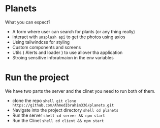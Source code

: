 # Planets

What you can expect?

- A form where user can search for plants (or any thing really)
- interact with `unsplash api` to get the photos using axios
- Using tailwindcss for styling
- Custom components and screens
- Utils ( Alerts and loader ) to use allover tha application
- Stroing sensitive inforatmaion in the env variables

# Run the project

We have two parts the server and the clinet you need to run both of them.

- clone the repo
        ```shell
        git clone https://github.com/AhmedIbrahim336/planets.git
        ```
- Navigate into the project directory
  `shell cd planets `
- Run the server
  `shell cd server && npm start `
- Run the Clinet
  `shell cd client && npm start `
